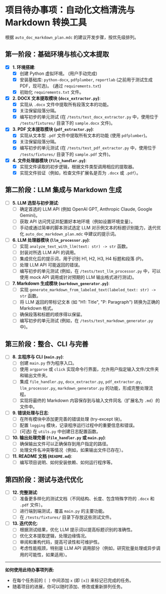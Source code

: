 # 项目待办事项：自动化文档清洗与 Markdown 转换工具

根据 `auto_doc_markdown_plan.mdc` 的建议开发步骤，按优先级排列。

## 第一阶段：基础环境与核心文本提取

- [x] **1. 环境搭建**:
  - [x] 创建 Python 虚拟环境。 (用户手动完成)
  - [x] 安装基础库: `python-docx`, `pdfplumber`, `reportlab` (之前用于测试生成PDF，现可选)。 (通过 `requirements.txt`)
  - [x] 初始化 `requirements.txt` 文件。
- [x] **2. DOCX 文本提取模块 (`docx_extractor.py`)**:
  - [x] 实现从 `.docx` 文件中提取所有段落文本的功能。
  - [x] 关注保留段落分隔。
  - [x] 编写初步的单元测试 (在 `/tests/test_docx_extractor.py` 中，使用位于 `/tests/fixtures/` 目录下的 `sample.docx` 文件)。
- [x] **3. PDF 文本提取模块 (`pdf_extractor.py`)**:
  - [x] 实现从文本型 `.pdf` 文件中提取所有文本的功能 (使用 `pdfplumber`)。
  - [x] 关注保留段落分隔。
  - [x] 编写初步的单元测试 (在 `/tests/test_pdf_extractor.py` 中，使用位于 `/tests/fixtures/` 目录下的 `sample.pdf` 文件)。
- [x] **4. 文件处理器模块 (`file_handler.py`)**:
  - [x] 实现文件读取的初步逻辑，根据文件类型调用相应的提取器。
  - [x] 实现文件验证（例如，检查文件扩展名是否为 `.docx` 或 `.pdf`）。

## 第二阶段：LLM 集成与 Markdown 生成

- [ ] **5. LLM 选型与初步测试**:
  - [ ] 确定首选的 LLM API (例如 OpenAI GPT, Anthropic Claude, Google Gemini)。
  - [ ] 获取 API 访问凭证并配置好本地环境（例如设置环境变量）。
  - [ ] 手动或通过简单的脚本测试选定 LLM 对示例文本的标题识别能力，迭代优化 `auto_doc_markdown_plan.mdc` 中建议的提示词。
- [ ] **6. LLM 处理器模块 (`llm_processor.py`)**:
  - [ ] 实现 `analyze_text_with_llm(text: str) -> str` 函数。
  - [ ] 封装对所选 LLM API 的调用。
  - [ ] 集成优化后的提示词，用于识别 H1, H2, H3, H4 标题和段落 (P)。
  - [ ] 处理 LLM API 可能返回的错误。
  - [ ] 编写初步的单元测试 (例如，在 `/tests/test_llm_processor.py` 中，可以使用 mock API 调用或针对预期的 LLM 输出格式进行测试)。
- [ ] **7. Markdown 生成模块 (`markdown_generator.py`)**:
  - [ ] 实现 `generate_markdown_from_labeled_text(labeled_text: str) -> str` 函数。
  - [ ] 将 LLM 返回的带标记文本 (如 "H1: Title", "P: Paragraph") 转换为正确的 Markdown 格式。
  - [ ] 确保段落和标题的顺序得以保留。
  - [ ] 编写初步的单元测试 (例如，在 `/tests/test_markdown_generator.py` 中)。

## 第三阶段：整合、CLI 与完善

- [ ] **8. 主程序与 CLI (`main.py`)**:
  - [ ] 创建 `main.py` 作为程序入口。
  - [ ] 使用 `argparse` 或 `click` 实现命令行界面，允许用户指定输入文件/文件夹和输出文件夹。
  - [ ] 集成 `file_handler.py`, `docx_extractor.py`, `pdf_extractor.py`, `llm_processor.py`, `markdown_generator.py` 的功能，形成完整处理流程。
  - [ ] 实现将最终的 Markdown 内容保存到与输入文件同名（扩展名为 `.md`）的文件中。
- [ ] **9. 错误处理与日志**:
  - [ ] 在所有模块中添加更完善的错误处理 (try-except 块)。
  - [ ] 配置 `logging` 模块，记录程序运行过程中的重要信息和错误。
  - [ ] (可选) 在 `utils.py` 中创建日志配置函数。
- [ ] **10. 输出处理完善 (`file_handler.py` 或 `main.py`)**:
  - [ ] 确保输出文件可以正确保存到用户指定的路径。
  - [ ] 处理文件名冲突等情况（例如，如果输出文件已存在）。
- [ ] **11. README 文档 (`README.md`)**:
  - [ ] 编写项目说明、如何安装依赖、如何运行程序等。

## 第四阶段：测试与迭代优化

- [ ] **12. 完整测试**:
  - [ ] 准备更多样化的测试文档（不同结构、长度、包含特殊字符的 `.docx` 和 `.pdf` 文件）。
  - [ ] 进行端到端测试，覆盖 `main.py` 的主要功能。
  - [ ] 在 `/tests/fixtures/` 目录下存放这些测试文件。
- [ ] **13. 迭代优化**:
  - [ ] 根据测试结果，优化 LLM 提示词以提高标题识别的准确性。
  - [ ] 优化文本提取逻辑，处理边缘情况。
  - [ ] 审阅和重构代码，提高可读性和可维护性。
  - [ ] 考虑性能瓶颈，特别是 LLM API 调用部分（例如，研究批量处理或异步调用的可能性，如果适用）。

---

**如何使用此待办事项列表:**

* 在每个任务前的 `[ ]` 中间添加 `x` (即 `[x]`) 来标记已完成的任务。
* 随着项目的进展，你可以随时添加、修改或重新排列任务。

